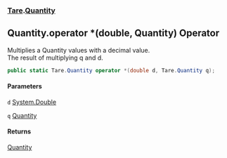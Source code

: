 ### [Tare](Tare.md 'Tare').[Quantity](Tare.Quantity.md 'Tare.Quantity')

## Quantity.operator *(double, Quantity) Operator

Multiplies a Quantity values with a decimal value.  
<returns>The result of multiplying q and d.</returns>

```csharp
public static Tare.Quantity operator *(double d, Tare.Quantity q);
```
#### Parameters

<a name='Tare.Quantity.op_Multiply(double,Tare.Quantity).d'></a>

`d` [System.Double](https://docs.microsoft.com/en-us/dotnet/api/System.Double 'System.Double')

<a name='Tare.Quantity.op_Multiply(double,Tare.Quantity).q'></a>

`q` [Quantity](Tare.Quantity.md 'Tare.Quantity')

#### Returns
[Quantity](Tare.Quantity.md 'Tare.Quantity')